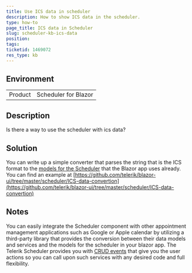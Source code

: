 ```yaml
---
title: Use ICS data in scheduler
description: How to show ICS data in the scheduler.
type: how-to
page_title: ICS data in Scheduler
slug: scheduler-kb-ics-data
position: 
tags: 
ticketid: 1469072
res_type: kb
---
```


## Environment
<table>
	<tbody>
		<tr>
			<td>Product</td>
			<td>Scheduler for Blazor</td>
		</tr>
	</tbody>
</table>


## Description

Is there a way to use the scheduler with ics data?

## Solution

You can write up a simple converter that parses the string that is the ICS format to the [models for the Scheduler](slug://scheduler-appointments-databinding) that the Blazor app uses already. You can find an example at [https://github.com/telerik/blazor-ui/tree/master/scheduler/ICS-data-convertion](https://github.com/telerik/blazor-ui/tree/master/scheduler/ICS-data-convertion)

## Notes

You can easily integrate the Scheduler component with other appointment management applications such as Google or Apple calendar by utilizing a third-party library that provides the conversion between their data models and services and the models for the scheduler in your blazor app. The Telerik Scheduler provides you with [CRUD events](slug://scheduler-appointments-edit) that give you the user actions so you can call upon such services with any desired code and full flexibility.
